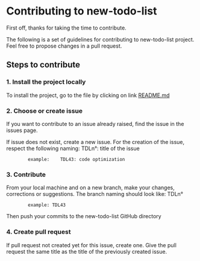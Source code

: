 # Contributing to new-todo-list
First off, thanks for taking the time to contribute.

The following is a set of guidelines for contributing to new-todo-list project. Feel free to propose changes in a pull request.

## Steps to contribute 

### 1. Install the project locally
To install the project, go to the file by clicking on link [README.md](https://github.com/belarif/new-todo-list/blob/121ebc24e7e30a3273f56254ff67d4478199b43e/README.md)
### 2. Choose or create issue 
If you want to contribute to an issue already raised, find the issue in the issues page.

If issue does not exist, create a new issue.
For the creation of the issue, respect the following naming:  TDLn°: title of the issue
            
            example:    TDL43: code optimization
### 3. Contribute
From your local machine and on a new branch, make your changes, corrections or suggestions.
The branch naming should look like: TDLn°

            example: TDL43

Then push your commits to the new-todo-list GitHub directory
### 4. Create pull request
If pull request not created yet for this issue, create one. Give the pull request the same title as the title of the previously created issue.
